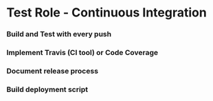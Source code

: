 # Test Role - Continuous Integration


### Build and Test with every push
### Implement Travis (CI tool) or Code Coverage
### Document release process
### Build deployment script